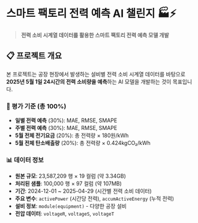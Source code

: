 # 스마트 팩토리 전력 예측 AI 챌린지 🏭⚡

> **전력 소비 시계열 데이터를 활용한 스마트 팩토리 전력 예측 모델 개발**

## 📋 프로젝트 개요

본 프로젝트는 공장 현장에서 발생하는 설비별 전력 소비 시계열 데이터를 바탕으로 **2025년 5월 1일 24시간의 전력 소비량을 예측**하는 AI 모델을 개발하는 것이 목표입니다.

### 🎯 평가 기준 (총 100%)
- **일별 전력 예측** (30%): MAE, RMSE, SMAPE
- **주별 전력 예측** (30%): MAE, RMSE, SMAPE  
- **5월 전체 전기요금** (20%): 총 전력량 × 180원/kWh
- **5월 전체 탄소배출량** (20%): 총 전력량 × 0.424kgCO₂/kWh

### 📊 데이터 정보
- **원본 규모**: 23,587,209 행 × 19 컬럼 (약 3.34GB)
- **처리된 샘플**: 100,000 행 × 97 컬럼 (약 107MB)
- **기간**: 2024-12-01 ~ 2025-04-29 (시간별 전력 소비 데이터)
- **주요 변수**: `activePower` (시간당 전력), `accumActiveEnergy` (누적 전력)
- **설비 정보**: `module(equipment)` - 다양한 공장 설비
- **전압 데이터**: `voltageR`, `voltageS`, `voltageT`




